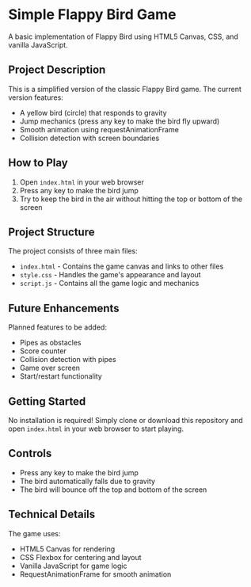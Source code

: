 # Simple Flappy Bird Game

A basic implementation of Flappy Bird using HTML5 Canvas, CSS, and vanilla JavaScript.

## Project Description

This is a simplified version of the classic Flappy Bird game. The current version features:
- A yellow bird (circle) that responds to gravity
- Jump mechanics (press any key to make the bird fly upward)
- Smooth animation using requestAnimationFrame
- Collision detection with screen boundaries

## How to Play

1. Open `index.html` in your web browser
2. Press any key to make the bird jump
3. Try to keep the bird in the air without hitting the top or bottom of the screen

## Project Structure

The project consists of three main files:

- `index.html` - Contains the game canvas and links to other files
- `style.css` - Handles the game's appearance and layout
- `script.js` - Contains all the game logic and mechanics

## Future Enhancements

Planned features to be added:
- Pipes as obstacles
- Score counter
- Collision detection with pipes
- Game over screen
- Start/restart functionality

## Getting Started

No installation is required! Simply clone or download this repository and open `index.html` in your web browser to start playing.

## Controls

- Press any key to make the bird jump
- The bird automatically falls due to gravity
- The bird will bounce off the top and bottom of the screen

## Technical Details

The game uses:
- HTML5 Canvas for rendering
- CSS Flexbox for centering and layout
- Vanilla JavaScript for game logic
- RequestAnimationFrame for smooth animation 